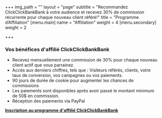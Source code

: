 +++
img_path = ""
layout = "page"
subtitle = "Recommandez ClickClickBankBank à votre audience et recevez 30% de commission récurrente pour chaque nouveau client référé!"
title = "Programme d’Affiliation"
[menu.main]
name = "Affiliation"
weight = 4
[menu.secondary]
weight = 2

+++
### Vos bénéfices d'affilié ClickClickBankBank

* Recevez mensuellement une commission de 30% pour chaque nouveau client actif que vous parrainez.
* Accès aux derniers chiffres, tels que : Visiteurs référés, clients, votre taux de conversion, vos campagnes ou vos paiements.
* 90 jours de durée de cookie pour augmenter les chances de commissions
* Les paiements sont disponibles après avoir passé le montant minimum de 50$ en commission.
* Réception des paiements via PayPal

[**Inscription au programme d'affilié ClickClickBankBank**](http://affiliates.clickclickbankbank.com)